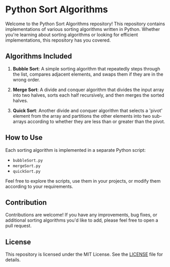 # Python Sort Algorithms

Welcome to the Python Sort Algorithms repository! This repository contains implementations of various sorting algorithms written in Python. Whether you're learning about sorting algorithms or looking for efficient implementations, this repository has you covered.

## Algorithms Included

1. **Bubble Sort**: A simple sorting algorithm that repeatedly steps through the list, compares adjacent elements, and swaps them if they are in the wrong order.

2. **Merge Sort**: A divide and conquer algorithm that divides the input array into two halves, sorts each half recursively, and then merges the sorted halves.

3. **Quick Sort**: Another divide and conquer algorithm that selects a 'pivot' element from the array and partitions the other elements into two sub-arrays according to whether they are less than or greater than the pivot.

## How to Use

Each sorting algorithm is implemented in a separate Python script:

- `bubbleSort.py`
- `mergeSort.py`
- `quickSort.py`

Feel free to explore the scripts, use them in your projects, or modify them according to your requirements.

## Contribution

Contributions are welcome! If you have any improvements, bug fixes, or additional sorting algorithms you'd like to add, please feel free to open a pull request.

## License

This repository is licensed under the MIT License. See the [LICENSE](LICENSE) file for details.
